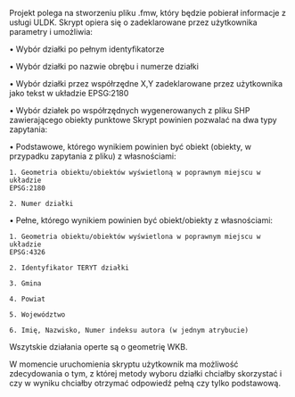 Projekt polega na stworzeniu pliku .fmw, który będzie pobierał informacje z usługi ULDK. Skrypt 
opiera się o zadeklarowane przez użytkownika parametry i umożliwia:

• Wybór działki po pełnym identyfikatorze

• Wybór działki po nazwie obrębu i numerze działki

• Wybór działki przez współrzędne X,Y zadeklarowane przez użytkownika jako tekst w układzie
EPSG:2180

• Wybór działek po współrzędnych wygenerowanych z pliku SHP zawierającego obiekty punktowe
Skrypt powinien pozwalać na dwa typy zapytania:

• Podstawowe, którego wynikiem powinien być obiekt (obiekty, w przypadku zapytania z pliku) z
własnościami:

    1. Geometria obiektu/obiektów wyświetloną w poprawnym miejscu w układzie
    EPSG:2180

    2. Numer działki

• Pełne, którego wynikiem powinien być obiekt/obiekty z własnościami:

    1. Geometria obiektu/obiektów wyświetlona w poprawnym miejscu w układzie
    EPSG:4326

    2. Identyfikator TERYT działki

    3. Gmina

    4. Powiat

    5. Województwo
    
    6. Imię, Nazwisko, Numer indeksu autora (w jednym atrybucie)

Wszytskie działania operte są  o geometrię WKB.

W momencie uruchomienia skryptu użytkownik ma możliwość zdecydowania o
tym, z której metody wyboru działki chciałby skorzystać i czy w wyniku chciałby otrzymać
odpowiedź pełną czy tylko podstawową.